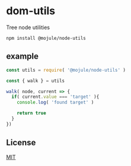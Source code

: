 # dom-utils

Tree node utilities

`npm install @mojule/node-utils`

## example

```javascript
const utils = require( '@mojule/node-utils' )

const { walk } = utils

walk( node, current => {
  if( current.value === 'target' ){
    console.log( 'found target' )

    return true
  }
})
```

## License

[MIT](https://github.com/mojule/mojule/blob/master/LICENSE)
